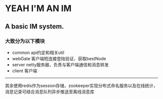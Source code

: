 # YEAH I'M AN IM
A basic IM system.
------
### 大致分为以下模块
- common api约定和相关util
- webGate 客户端短连接登陆验证、获取bestNode
- server netty服务器，负责与客户端通信和消息转发
- client 客户端
------- 
其余使用redis作为session存储，zookeeper实现分布式命名服务以及在线统计，消息记录可结合消息队列异步推送至离线消息库
